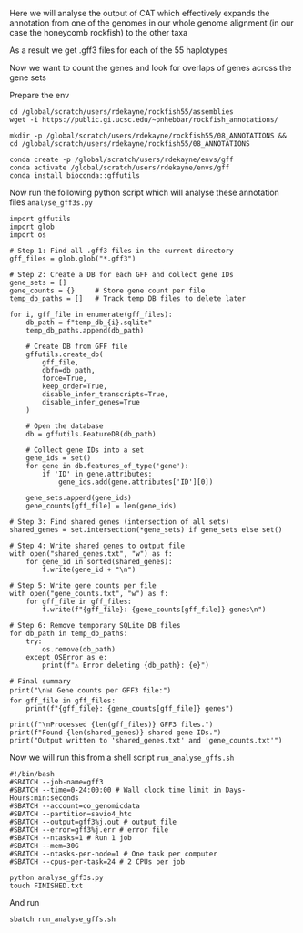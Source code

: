 Here we will analyse the output of CAT which effectively expands the annotation from one of the genomes in our whole genome alignment (in our case the honeycomb rockfish) to the other taxa

As a result we get .gff3 files for each of the 55 haplotypes

Now we want to count the genes and look for overlaps of genes across the gene sets

Prepare the env
```
cd /global/scratch/users/rdekayne/rockfish55/assemblies
wget -i https://public.gi.ucsc.edu/~pnhebbar/rockfish_annotations/

mkdir -p /global/scratch/users/rdekayne/rockfish55/08_ANNOTATIONS && cd /global/scratch/users/rdekayne/rockfish55/08_ANNOTATIONS

conda create -p /global/scratch/users/rdekayne/envs/gff
conda activate /global/scratch/users/rdekayne/envs/gff
conda install bioconda::gffutils
```

Now run the following python script which will analyse these annotation files `analyse_gff3s.py`
```
import gffutils
import glob
import os

# Step 1: Find all .gff3 files in the current directory
gff_files = glob.glob("*.gff3")

# Step 2: Create a DB for each GFF and collect gene IDs
gene_sets = []
gene_counts = {}     # Store gene count per file
temp_db_paths = []   # Track temp DB files to delete later

for i, gff_file in enumerate(gff_files):
    db_path = f"temp_db_{i}.sqlite"
    temp_db_paths.append(db_path)

    # Create DB from GFF file
    gffutils.create_db(
        gff_file,
        dbfn=db_path,
        force=True,
        keep_order=True,
        disable_infer_transcripts=True,
        disable_infer_genes=True
    )

    # Open the database
    db = gffutils.FeatureDB(db_path)

    # Collect gene IDs into a set
    gene_ids = set()
    for gene in db.features_of_type('gene'):
        if 'ID' in gene.attributes:
            gene_ids.add(gene.attributes['ID'][0])

    gene_sets.append(gene_ids)
    gene_counts[gff_file] = len(gene_ids)

# Step 3: Find shared genes (intersection of all sets)
shared_genes = set.intersection(*gene_sets) if gene_sets else set()

# Step 4: Write shared genes to output file
with open("shared_genes.txt", "w") as f:
    for gene_id in sorted(shared_genes):
        f.write(gene_id + "\n")

# Step 5: Write gene counts per file
with open("gene_counts.txt", "w") as f:
    for gff_file in gff_files:
        f.write(f"{gff_file}: {gene_counts[gff_file]} genes\n")

# Step 6: Remove temporary SQLite DB files
for db_path in temp_db_paths:
    try:
        os.remove(db_path)
    except OSError as e:
        print(f"⚠️ Error deleting {db_path}: {e}")

# Final summary
print("\n📊 Gene counts per GFF3 file:")
for gff_file in gff_files:
    print(f"{gff_file}: {gene_counts[gff_file]} genes")

print(f"\nProcessed {len(gff_files)} GFF3 files.")
print(f"Found {len(shared_genes)} shared gene IDs.")
print("Output written to 'shared_genes.txt' and 'gene_counts.txt'")
```

Now we will run this from a shell script `run_analyse_gffs.sh`
```
#!/bin/bash
#SBATCH --job-name=gff3
#SBATCH --time=0-24:00:00 # Wall clock time limit in Days-Hours:min:seconds
#SBATCH --account=co_genomicdata
#SBATCH --partition=savio4_htc
#SBATCH --output=gff3%j.out # output file
#SBATCH --error=gff3%j.err # error file
#SBATCH --ntasks=1 # Run 1 job
#SBATCH --mem=30G
#SBATCH --ntasks-per-node=1 # One task per computer
#SBATCH --cpus-per-task=24 # 2 CPUs per job

python analyse_gff3s.py
touch FINISHED.txt
```

And run
```
sbatch run_analyse_gffs.sh
```
